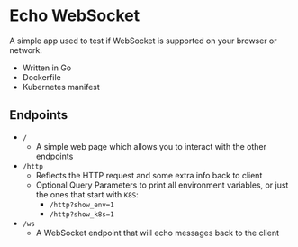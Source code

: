 # Echo WebSocket

A simple app used to test if WebSocket is supported on your browser or network.

* Written in Go
* Dockerfile
* Kubernetes manifest

## Endpoints

* `/`
  * A simple web page which allows you to interact with the other endpoints
* `/http`
  * Reflects the HTTP request and some extra info back to client
  * Optional Query Parameters to print all environment variables, or just the ones that start with `K8S`:
    * `/http?show_env=1`
    * `/http?show_k8s=1`
* `/ws`
  * A WebSocket endpoint that will echo messages back to the client